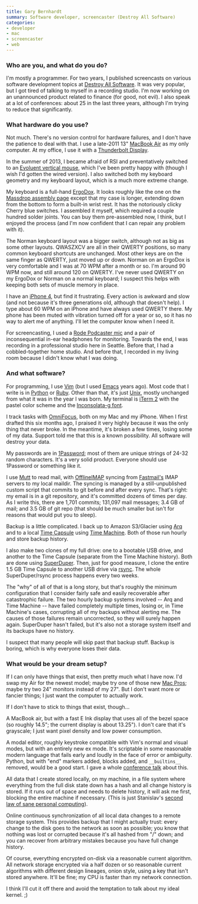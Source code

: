 ```yaml
---
title: Gary Bernhardt
summary: Software developer, screencaster (Destroy All Software)
categories:
- developer
- mac
- screencaster
- web
---
```


### Who are you, and what do you do?

I'm mostly a programmer. For two years, I published screencasts on various software development topics at [Destroy All Software](http://www.destroyallsoftware.com/ "Developer screencasts."). It was very popular, but I got tired of talking to myself in a recording studio. I'm now working on an unannounced product related to finance (for good, not evil). I also speak at a lot of conferences: about 25 in the last three years, although I'm trying to reduce that significantly.

### What hardware do you use?

Not much. There's no version control for hardware failures, and I don't have the patience to deal with that. I use a late-2011 13" [MacBook Air][macbook-air] as my only computer. At my office, I use it with a [Thunderbolt Display][thunderbolt-display].

In the summer of 2013, I became afraid of RSI and preventatively switched to an [Evoluent vertical mouse][verticalmouse], which I've been pretty happy with (though I wish I'd gotten the wired version). I also switched both my keyboard geometry and my keyboard layout, which is a much more extreme change.

My keyboard is a full-hand [ErgoDox][]. It looks roughly like the one on the [Massdrop assembly page](https://www.massdrop.com/ext/ergodox/assembly.php "A guide to assembling an ErgoDox.") except that my case is longer, extending down from the bottom to form a built-in wrist rest. It has the notoriously clicky Cherry blue switches. I assembled it myself, which required a couple hundred solder joints. You can buy them pre-assembled now, I think, but I enjoyed the process (and I'm now confident that I can repair any problem with it).

The Norman keyboard layout was a bigger switch, although not as big as some other layouts. QWASZXCV are all in their QWERTY positions, so many common keyboard shortcuts are unchanged. Most other keys are on the same finger as QWERTY, just moved up or down. Norman on an ErgoDox is very comfortable and I was at 70 WPM after a month or so. I'm around 90 WPM now, and still around 120 on QWERTY. I've never used QWERTY on my ErgoDox or Norman on a normal keyboard; I suspect this helps with keeping both sets of muscle memory in place.

I have an [iPhone 4][iphone-4], but find it frustrating. Every action is awkward and slow (and not because it's three generations old, although that doesn't help). I type about 60 WPM on an iPhone and have always used QWERTY there. My phone has been muted with vibration turned off for a year or so, so it has no way to alert me of anything. I'll let the computer know when I need it.

For screencasting, I used a [Rode Podcaster mic][podcaster] and a pair of inconsequential in-ear headphones for monitoring. Towards the end, I was recording in a professional studio here in Seattle. Before that, I had a cobbled-together home studio. And before that, I recorded in my living room because I didn't know what I was doing.

### And what software?

For programming, I use [Vim][] (but I used [Emacs][] years ago). Most code that I write is in [Python][] or [Ruby][]. Other than that, it's just [Unix](http://web.mit.edu/~simsong/www/ugh.pdf "A PDF of the Unix-Haters Handbook."), mostly unchanged from what it was in the year I was born. My terminal is [iTerm 2][iterm2] with the pastel color scheme and the [Inconsolata-g font][inconsolata-g].

I track tasks with [OmniFocus][], both on my Mac and my iPhone. When I first drafted this six months ago, I praised it very highly because it was the only thing that never broke. In the meantime, it's broken a few times, losing some of my data. Support told me that this is a known possibility. All software will destroy your data.

My passwords are in [1Password][]; most of them are unique strings of 24-32 random characters. It's a very solid product. Everyone should use 1Password or something like it.

I use [Mutt][] to read mail, with [OfflineIMAP][] syncing from [Fastmail's][fastmail] IMAP servers to my local maildir. The syncing is managed by a still-unpublished custom script that commits to git before and after every sync. That's right: my email is in a git repository, and it's committed dozens of times per day. As I write this, there are 1,701 commits; 131,097 mail messages; 3.4 GB of mail; and 3.5 GB of git repo (that should be much smaller but isn't for reasons that would put you to sleep).

Backup is a little complicated. I back up to Amazon S3/Glacier using [Arq][] and to a local [Time Capsule][time-capsule] using [Time Machine][time-machine]. Both of those run hourly and store backup history.

I also make two clones of my full drive: one to a bootable USB drive, and another to the Time Capsule (separate from the Time Machine history). Both are done using [SuperDuper][]. Then, just for good measure, I clone the entire 1.5 GB Time Capsule to another USB drive via [rsync][]. The whole SuperDuper/rsync process happens every two weeks.

The "why" of all of that is a long story, but that's roughly the minimum configuration that I consider fairly safe and easily recoverable after catastrophic failure. The two hourly backup systems involved -- Arq and Time Machine -- have failed completely multiple times, losing or, in Time Machine's cases, corrupting all of my backups without alerting me. The causes of those failures remain uncorrected, so they will surely happen again. SuperDuper hasn't failed, but it's also not a storage system itself and its backups have no history.

I suspect that many people will skip past that backup stuff. Backup is boring, which is why everyone loses their data.

### What would be your dream setup?

If I can only have things that exist, then pretty much what I have now. I'd swap my Air for the newest model; maybe try one of those new [Mac Pros][mac-pro]; maybe try two 24" monitors instead of my 27". But I don't want more or fancier things; I just want the computer to actually work.

If I don't have to stick to things that exist, though...

A MacBook air, but with a fast E Ink display that uses all of the bezel space (so roughly 14.5"; the current display is about 13.25"). I don't care that it's grayscale; I just want pixel density and low power consumption.

A modal editor, roughly keystroke compatible with Vim's normal and visual modes, but with an entirely new ex mode. It's scriptable in some reasonable modern language that fails early and loudly in the face of error or ambiguity. Python, but with "end" markers added, blocks added, and `__builtins__` removed, would be a good start. I gave a whole [conference talk](https://www.destroyallsoftware.com/talks/a-whole-new-world "Gary's talk about his ambitious software project.") about this.

All data that I create stored locally, on my machine, in a file system where everything from the full disk state down has a hash and all change history is stored. If it runs out of space and needs to delete history, it will ask me first, blocking the entire machine if necessary. (This is just Stanislav's [second law of sane personal computing](http://www.loper-os.org/?p=284 "An article descripting the Seven Laws of Sane Personal Computing.")).

Online continuous synchronization of all local data changes to a remote storage system. This provides backup that I might actually trust: every change to the disk goes to the network as soon as possible; you know that nothing was lost or corrupted because it's all hashed from "/" down; and you can recover from arbitrary mistakes because you have full change history.

Of course, everything encrypted on-disk via a reasonable current algorithm. All network storage encrypted via a half dozen or so reasonable current algorithms with different design lineages, onion style, using a key that isn't stored anywhere. It'll be fine; my CPU is faster than my network connection.

I think I'll cut it off there and avoid the temptation to talk about my ideal kernel. ;)

[iphone-4]: https://en.wikipedia.org/wiki/IPhone_4 "A smartphone."
[time-capsule]: https://www.apple.com/airport-time-capsule/ "A WiFi access point and backup system."
[thunderbolt-display]: https://www.apple.com/displays/ "A Thunderbolt-powered monitor."
[macbook-air]: https://www.apple.com/macbook-air/ "A very thin laptop."
[mac-pro]: https://www.apple.com/mac-pro/ "The Intel-based Mac tower computer."
[verticalmouse]: https://www.evoluent.com/vm3w.html "A unique wireless mouse."
[ergodox]: https://www.ergodox.io/ "A buildable split ergonomic keyboard."
[podcaster]: http://www.rodemic.com/microphones/podcaster "A USB microphone."
[ruby]: https://www.ruby-lang.org/en/ "An interpreted scripting language."
[rsync]: http://rsync.samba.org/ "An open-source file transfer/syncing tool."
[1password]: https://1password.com "Password management software for Mac OS X."
[inconsolata-g]: http://leonardo-m.livejournal.com/77079.html "A font."
[iterm2]: http://iterm2.com/ "An alternative terminal application for Mac OS X."
[time-machine]: https://en.wikipedia.org/wiki/Time_Machine_(Mac_OS) "Backup software for the masses, included with Mac OS X 10.5."
[superduper]: http://shirt-pocket.com/SuperDuper/SuperDuperDescription.html "An excellent Mac backup/cloning application."
[arq]: https://www.arqbackup.com/ "S3-based backup for the Mac."
[fastmail]: https://www.fastmail.com/ "An email hosting service."
[omnifocus]: https://www.omnigroup.com/omnifocus/ "Task management software for the Mac."
[offlineimap]: http://www.offlineimap.org/ "A tool for syncing mail from an IMAP server."
[mutt]: http://www.mutt.org/ "A command-line email client."
[vim]: http://www.vim.org/ "A command-line text editor."
[emacs]: http://www.gnu.org/software/emacs/ "A free open-source text editor."
[python]: https://www.python.org/ "An interpreted scripting language."
